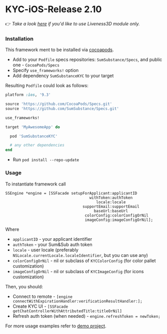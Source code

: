 # KYC-iOS-Release 2.10

:point_right: *Take a look [here](Liveness3D.md) if you'd like to use Liveness3D module only.*

### Installation
This framework ment to be installed via [cocoapods](https://cocoapods.org/).

* Add to your `Podfile` specs repositories: `SumSubstance/Specs`, and public one - `CocoaPods/Specs`
* Specify `use_frameworks!` option
* Add dependency `SumSubstanceKYC` to your target

Resulting `Podfile` could look as follows:
```ruby
platform :ios, '9.3'

source 'https://github.com/CocoaPods/Specs.git'
source 'https://github.com/SumSubstance/Specs.git'

use_frameworks!

target 'MyAwesomeApp' do

  pod 'SumSubstanceKYC'

  # any other dependencies
end
```
* Run `pod install --repo-update`

### Usage 
To instantiate framework call 
```objc
SSEngine *engine = [SSFacade setupForApplicant:applicantID
                                     withToken:authToken
                                        locale:locale
                                  supportEmail:supportEmail
                                       baseUrl:baseUrl
                                   colorConfig:colorConfigOrNil
                                   imageConfig:imageConfigOrNil];
``` 
Where 
* `applicantID` - your applicant identifier
* `authToken` - your Sum&Sub auth token
* `locale` - user locale (preferably `NSLocale.currentLocale.localeIdentifier`, but you can use any)
* `colorConfigOrNil` - nil or subclass of `KYCColorConfig` (for color pallet customization)
* `imageConfigOrNil` - nil or subclass of `KYCImageConfig` (for icons customization)

Then, you should:
* Connect to remote - `[engine connectWithExpirationHandler:verificationResultHandler:]; `
* Create KYC UI - `[SSFacade getChatControllerWithAttributedTitle:titleOrNil]` 
* Refresh auth token (when needed) - `engine.refreshToken = newToken;`

For more usage examples refer to [demo project](https://github.com/SumSubstance/KYC-iOS-Demo).
